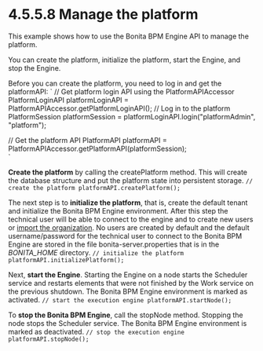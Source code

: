 # 4.5.5.8 Manage the platform

This example shows how to use the Bonita BPM Engine API to manage the platform.

You can create the platform, initialize the platform, start the Engine, and stop the Engine.

Before you can create the platform, you need to log in and get the platformAPI:
`
// Get platform login API using the PlatformAPIAccessor
PlatformLoginAPI platformLoginAPI = PlatformAPIAccessor.getPlatformLoginAPI();
// Log in to the platform
PlatformSession platformSession = platformLoginAPI.login("platformAdmin", "platform");

// Get the platform API
PlatformAPI platformAPI = PlatformAPIAccessor.getPlatformAPI(platformSession);    
`

**Create the platform** by calling the createPlatform method. This will create the database structure and put the platform state into persistent storage.
`
// create the platform
platformAPI.createPlatform();
`

The next step is to **initialize the platform**, that is, create the default tenant and initialize the Bonita BPM Engine environment. 
After this step the technical user will be able to connect to the engine and to create new users or [import the organization](/manage-an-organization.html#org). No users are created by 
default and the default username/password for the technical user to connect to the Bonita BPM Engine are stored in the file bonita-server.properties that is in the _BONITA\_HOME_ directory.
`
// initialize the platform
platformAPI.initializePlatform();
`

Next, **start the Engine**. Starting the Engine on a node starts the Scheduler 
service and restarts elements that were not finished by the Work service on the previous shutdown. The Bonita BPM Engine environment 
is marked as activated.
`
// start the execution engine
platformAPI.startNode();
`

To **stop the Bonita BPM Engine**, call the stopNode method. Stopping the node stops the Scheduler service. The Bonita BPM Engine environment is marked as deactivated.
`
// stop the execution engine
platformAPI.stopNode();
`